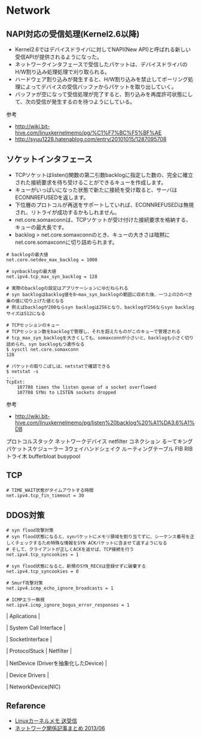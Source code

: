 # Network


## NAPI対応の受信処理(Kernel2.6以降)
* Kernel2.6ではデバイスドライバに対してNAPI(New API)と呼ばれる新しい受信APIが提供されるようになった。
* ネットワークインタフェースで受信したパケットは、デバイスドライバのH/W割り込み処理処理で刈り取られる。
* ハードウェア割り込みが発生すると、H/W割り込みを禁止してポーリング処理によってデバイスの受信バッファからパケットを取り出していく。
* バッファが空になって受信処理が完了すると、割り込みを再度許可状態にして、次の受信が発生するのを待つようにしている。

参考
* http://wiki.bit-hive.com/linuxkernelmemo/pg/%C1%F7%BC%F5%BF%AE
* http://syuu1228.hatenablog.com/entry/20101015/1287095708


## ソケットインタフェース
* TCPソケットはlisten()関数の第二引数backlogに指定した数の、完全に確立された接続要求を待ち受けることができるキューを作成します。
* キューがいっぱいになった状態で新たに接続を受け取ると、サーバはECONNREFUSEDを返します。
* 下位層のプロトコルが再送をサポートしていれば、ECONNREFUSEDは無視され、リトライが成功するかもしれません。
* net.core.somaxconnは、TCPソケットが受け付けた接続要求を格納する、キューの最大長です。
* backlog > net.core.somaxconnのとき、キューの大きさは暗黙にnet.core.somaxconnに切り詰められます。

```
# backlogの最大値
net.core.netdev_max_backlog = 1000

# synbacklogの最大値
net.ipv4.tcp_max_syn_backlog = 128

# 実際のbacklogの設定はアプリケーションにゆだねられる
# syn backlogはbacklog値を8~max_syn_backlogの範囲に収めた後、一つ上の2のべき乗の値に切り上げた値となる
# 例えばbacklogが200ならsyn backlogは256となり、backlogが256ならsyn backlogサイズは512になる

# TCPセッションのキュー
# TCPセッション数をbacklogで管理し、それを超えたものがこのキューで管理される
# tcp_max_syn_backlogを大きくしても、somaxconnが小さいと、backlogも小さく切り詰められ、syn backlogもつ遺作なる
$ sysctl net.core.somaxconn
128

# パケットの取りこぼしは、netstatで確認できる
$ netstat -s
...
TcpExt:
    107708 times the listen queue of a socket overflowed
    107708 SYNs to LISTEN sockets dropped
```

参考
* http://wiki.bit-hive.com/linuxkernelmemo/pg/listen%20backlog%20%A1%DA3.6%A1%DB




プロトコルスタック
ネットワークデバイス
netfilter
コネクション
るーてキング
パケットスケジューラー
3ウェイハンドシェイク
ルーティングテーブル
FIB
RIB
トライ木
bufferbloat
busypool


## TCP
```
# TIME_WAIT状態がタイムアウトする時間
net.ipv4.tcp_fin_timeout = 30
```

## DDOS対策
```
# syn flood攻撃対策
# syn flood状態になると、synパケットにメモリ領域を割り当てずに、シーケンス番号を正しくチェックするため特殊な情報をSYN ACKパケットに含ませて返すようになる
# そして、クライアントが正しくACKを返せば、TCP接続を行う
net.ipv4.tcp_syncookies = 1

# syn flood状態になると、新規のSYN_RECVは登録せずに破棄する
net.ipv4.tcp_syncookies = 0

# Smurf攻撃対策
net.ipv4.icmp_echo_ignore_broadcasts = 1

# ICMPエラー無視
net.ipv4.icmp_ignore_bogus_error_responses = 1
```


| Aplications |

| System Call Interface |

| SocketInterface |

| ProtocolStuck |  Netfilter |

| NetDevice (Driverを抽象化したDevice) |

| Device Drivers |

| NetworkDevice(NIC)



## Refarence
* [Linuxカーネルメモ 送受信](http://wiki.bit-hive.com/linuxkernelmemo/pg/%C1%F7%BC%F5%BF%AE)
* [ネットワーク関係記事まとめ 2013/06](http://syuu1228.hatenablog.com/entry/20130603/1370300554)
